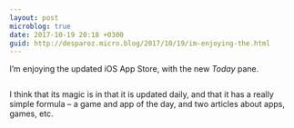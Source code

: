 ```yaml
---
layout: post
microblog: true
date: 2017-10-19 20:18 +0300
guid: http://desparoz.micro.blog/2017/10/19/im-enjoying-the.html
---
```

I’m enjoying the updated iOS App Store, with the new <em>Today</em> pane.

<img src="http://desparoz.me/uploads/2017/13be628efb.jpg" alt="" />

I think that its magic is in that it is updated daily, and that it has a really simple formula – a game and app of the day, and two articles about apps, games, etc.
